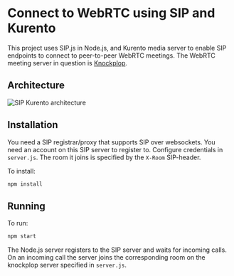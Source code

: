 # Connect to WebRTC using SIP and Kurento
This project uses SIP.js in Node.js, and Kurento media server to enable SIP endpoints to connect to peer-to-peer WebRTC meetings. The WebRTC meeting server in question is [Knockplop](https://github.com/so010/knockplop).

## Architecture
![SIP Kurento architecture](https://raw.githubusercontent.com/havfo/Kurento-Nodejs-SIP/master/images/sipnode.svg "SIP Kurento architecture")

## Installation
You need a SIP registrar/proxy that supports SIP over websockets. You need an account on this SIP server to register to. Configure credentials in `server.js`. The room it joins is specified by the `X-Room` SIP-header.

To install:
```bash
npm install
```

## Running
To run:
```bash
npm start
```
The Node.js server registers to the SIP server and waits for incoming calls. On an incoming call the server joins the corresponding room on the knockplop server specified in `server.js`.
